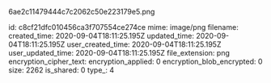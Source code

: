 6ae2c11479444c7c2062c50e223179e5.png

id: c8cf21dfc010456ca3f707554ce274ce
mime: image/png
filename: 
created_time: 2020-09-04T18:11:25.195Z
updated_time: 2020-09-04T18:11:25.195Z
user_created_time: 2020-09-04T18:11:25.195Z
user_updated_time: 2020-09-04T18:11:25.195Z
file_extension: png
encryption_cipher_text: 
encryption_applied: 0
encryption_blob_encrypted: 0
size: 2262
is_shared: 0
type_: 4